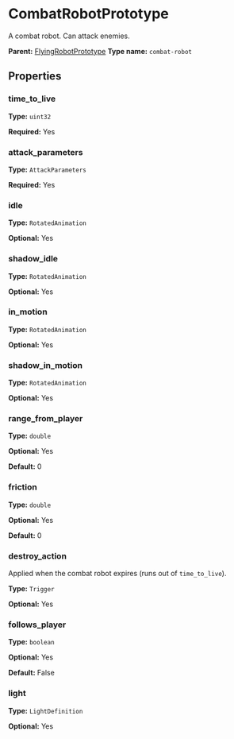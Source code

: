 # CombatRobotPrototype

A combat robot. Can attack enemies.

**Parent:** [FlyingRobotPrototype](FlyingRobotPrototype.md)
**Type name:** `combat-robot`

## Properties

### time_to_live

**Type:** `uint32`

**Required:** Yes

### attack_parameters

**Type:** `AttackParameters`

**Required:** Yes

### idle

**Type:** `RotatedAnimation`

**Optional:** Yes

### shadow_idle

**Type:** `RotatedAnimation`

**Optional:** Yes

### in_motion

**Type:** `RotatedAnimation`

**Optional:** Yes

### shadow_in_motion

**Type:** `RotatedAnimation`

**Optional:** Yes

### range_from_player

**Type:** `double`

**Optional:** Yes

**Default:** 0

### friction

**Type:** `double`

**Optional:** Yes

**Default:** 0

### destroy_action

Applied when the combat robot expires (runs out of `time_to_live`).

**Type:** `Trigger`

**Optional:** Yes

### follows_player

**Type:** `boolean`

**Optional:** Yes

**Default:** False

### light

**Type:** `LightDefinition`

**Optional:** Yes

